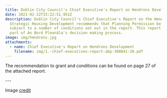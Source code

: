 ```yaml
---
title: Dublin City Council's Chief Executive's Report on Hendrons Development
date: 2021-02-22T15:22:51.951Z
description: Dublin City Council's Chief Executive's Report on the Hendrons
  Strategic Housing Development recommends that Planning Permission be granted
  subject to a number of conditions set out in the report. This report will form
  part of An Bord Pleanála's decision making process.
image: img/hendrons.jpg
attachments:
  - name: Chief Executive's Report on Hendrons Development
    filename: img/1.-chief-executives-report-abp-308841-20.pdf
---
```

The recommendation to grant and conditions can be found on page 27 of the attached report.

\---

Image [credit](geograph.org.uk/p/1896745)